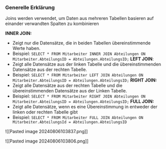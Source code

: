 ### Generelle Erklärung
Joins werden verwendet, um Daten aus mehreren Tabellen basieren auf einander verwandten Spalten zu kombinieren

**INNER JOIN:**
- Zeigt nur die Datensätze, die in beiden Tabellen übereinstimmende Werte haben.
- Beispiel: `SELECT * FROM Mitarbeiter INNER JOIN Abteilungen ON Mitarbeiter.AbteilungsID = Abteilungen.AbteilungsID;`
**LEFT JOIN**:
- Zeigt alle Datensätze aus der linken Tabelle und die übereinstimmenden Datensätze aus der rechten Tabelle. 
- Beispiel: `SELECT * FROM Mitarbeiter LEFT JOIN Abteilungen ON Mitarbeiter.AbteilungsID = Abteilungen.AbteilungsID;`
**RIGHT JOIN:**
- Zeigt alle Datensätze aus der rechten Tabelle und die übereinstimmenden Datensätze aus der Linken Tabelle.
- Beispiel: `SELECT * FROM Mitarbeiter RIGHT JOIN Abteilungen ON Mitarbeiter.AbteilungsID = Abteilungen.AbteilungsID;` 
**FULL JOIN:**
- Zeigt alle Datensätze, wenn es eine Übereinstimmung in entweder der linken oder rechten Tabelle gibt
- Beispiel: `SELECT * FROM Mitarbeiter FULL JOIN Abteilungen ON Mitarbeiter.AbteilungsId = Abteilungen.AbteilungsID`

![[Pasted image 20240806103837.png]]

![[Pasted image 20240806103806.png]]